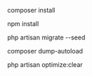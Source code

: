 
composer install

npm install

php artisan migrate --seed

composer dump-autoload

php artisan optimize:clear
